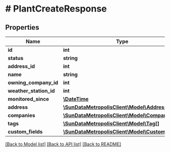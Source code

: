 # # PlantCreateResponse

## Properties

Name | Type | Description | Notes
------------ | ------------- | ------------- | -------------
**id** | **int** |  | 
**status** | **string** |  | 
**address_id** | **int** |  | 
**name** | **string** |  | 
**owning_company_id** | **int** |  | 
**weather_station_id** | **int** |  | [optional] 
**monitored_since** | [**\DateTime**](\DateTime.md) |  | 
**address** | [**\SunDataMetropolisClient\Model\Address**](Address.md) |  | 
**companies** | [**\SunDataMetropolisClient\Model\Company[]**](Company.md) |  | 
**tags** | [**\SunDataMetropolisClient\Model\Tag[]**](Tag.md) |  | 
**custom_fields** | [**\SunDataMetropolisClient\Model\CustomField[]**](CustomField.md) |  | 

[[Back to Model list]](../../README.md#documentation-for-models) [[Back to API list]](../../README.md#documentation-for-api-endpoints) [[Back to README]](../../README.md)


